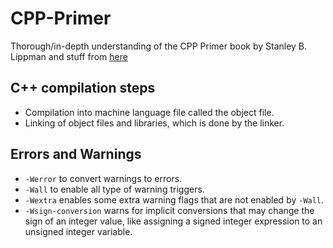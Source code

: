 # CPP-Primer

Thorough/in-depth understanding of the CPP Primer book by Stanley B. Lippman and stuff from [here](https://www.learncpp.com/)

## C++ compilation steps

- Compilation into machine language file called the object file.
- Linking of object files and libraries, which is done by the linker.

## Errors and Warnings

- `-Werror` to convert warnings to errors.
- `-Wall` to enable all type of warning triggers.
- `-Wextra` enables some extra warning flags that are not enabled by `-Wall`.
- `-Wsign-conversion` warns for implicit conversions that may change the sign of an integer value, like assigning a signed integer expression to an unsigned integer variable.
